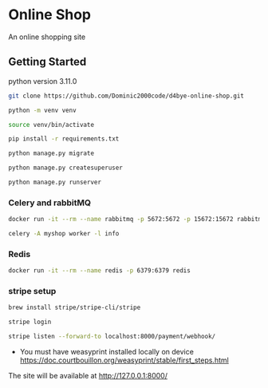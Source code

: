# Online Shop

An online shopping site

## Getting Started

python version 3.11.0

```bash
git clone https://github.com/Dominic2000code/d4bye-online-shop.git

python -m venv venv

source venv/bin/activate

pip install -r requirements.txt

python manage.py migrate

python manage.py createsuperuser

python manage.py runserver
```

### Celery and rabbitMQ

```bash
docker run -it --rm --name rabbitmq -p 5672:5672 -p 15672:15672 rabbitmq:management

celery -A myshop worker -l info
```

### Redis

```bash
docker run -it --rm --name redis -p 6379:6379 redis
```

### stripe setup

``` bash
brew install stripe/stripe-cli/stripe

stripe login

stripe listen --forward-to localhost:8000/payment/webhook/
```

- You must have weasyprint installed locally on device <https://doc.courtbouillon.org/weasyprint/stable/first_steps.html>

The site will be available at <http://127.0.0.1:8000/>
